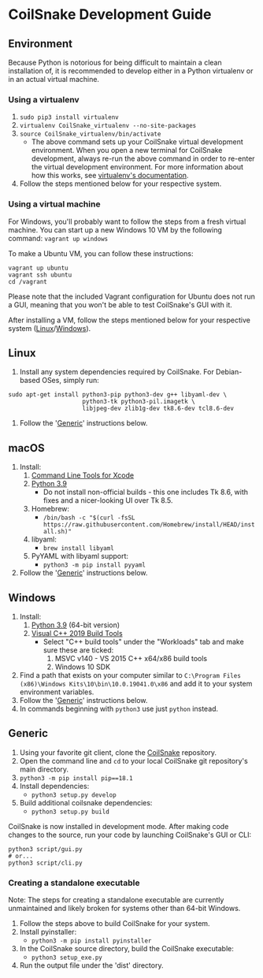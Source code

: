 # CoilSnake Development Guide

## Environment

Because Python is notorious for being difficult to maintain a clean installation of, it is recommended to develop either in a Python virtualenv or in an actual virtual machine.

### Using a virtualenv

1. `sudo pip3 install virtualenv`
1. `virtualenv CoilSnake_virtualenv --no-site-packages`
1. `source CoilSnake_virtualenv/bin/activate`
    - The above command sets up your CoilSnake virtual development environment. When you open a new terminal for CoilSnake development, always re-run the above command in order to re-enter the virtual development environment. For more information about how this works, see [virtualenv's documentation](https://pypi.python.org/pypi/virtualenv/1.7).
1. Follow the steps mentioned below for your respective system.

### Using a virtual machine

For Windows, you'll probably want to follow the steps from a fresh virtual machine. You can start up a new Windows 10 VM by the following command: `vagrant up windows`

To make a Ubuntu VM, you can follow these instructions:

```
vagrant up ubuntu
vagrant ssh ubuntu
cd /vagrant
```

Please note that the included Vagrant configuration for Ubuntu does not run a GUI, meaning that you won't be able to test CoilSnake's GUI with it.

After installing a VM, follow the steps mentioned below for your respective system ([Linux](#linux)/[Windows](#windows)).

## Linux

1. Install any system dependencies required by CoilSnake. For Debian-based OSes, simply run:

```
sudo apt-get install python3-pip python3-dev g++ libyaml-dev \
                     python3-tk python3-pil.imagetk \
                     libjpeg-dev zlib1g-dev tk8.6-dev tcl8.6-dev
```


1. Follow the '[Generic](#generic)' instructions below.

## macOS

1. Install:
    1. [Command Line Tools for Xcode](https://developer.apple.com/downloads)
    1. [Python 3.9](https://www.python.org/downloads/release/python-392/)
        - Do not install non-official builds - this one includes Tk 8.6, with fixes and a nicer-looking UI over Tk 8.5.
    1. Homebrew:
        - `/bin/bash -c "$(curl -fsSL https://raw.githubusercontent.com/Homebrew/install/HEAD/install.sh)"`
    1. libyaml:
        - `brew install libyaml`
    1. PyYAML with libyaml support:
        - `python3 -m pip install pyyaml`
1. Follow the '[Generic](#generic)' instructions below.

## Windows

1. Install:
    1. [Python 3.9](https://www.python.org/downloads/release/python-392/) (64-bit version)
    1. [Visual C++ 2019 Build Tools](https://visualstudio.microsoft.com/thank-you-downloading-visual-studio/?sku=BuildTools&rel=16)
        - Select "C++ build tools" under the "Workloads" tab and make sure these are ticked:
            1. MSVC v140 - VS 2015 C++ x64/x86 build tools
            1. Windows 10 SDK
1. Find a path that exists on your computer similar to `C:\Program Files (x86)\Windows Kits\10\bin\10.0.19041.0\x86` and add it to your system environment variables.
1. Follow the '[Generic](#generic)' instructions below.
1. In commands beginning with `python3` use just `python` instead.

## Generic

1. Using your favorite git client, clone the [CoilSnake](https://github.com/pk-hack/CoilSnake) repository.
1. Open the command line and `cd` to your local CoilSnake git repository's main directory.
1. `python3 -m pip install pip==18.1`
1. Install dependencies:
    - `python3 setup.py develop`
1. Build additional coilsnake dependencies:
    - `python3 setup.py build`

CoilSnake is now installed in development mode. After making code changes to the source, run your code by launching CoilSnake's GUI or CLI:

```
python3 script/gui.py
# or...
python3 script/cli.py
```

### Creating a standalone executable

Note: The steps for creating a standalone executable are currently unmaintained and likely broken for systems other than 64-bit Windows. 

1. Follow the steps above to build CoilSnake for your system.
1. Install pyinstaller:
    - `python3 -m pip install pyinstaller`
1. In the CoilSnake source directory, build the CoilSnake executable:
    - `python3 setup_exe.py`
1. Run the output file under the 'dist' directory.
